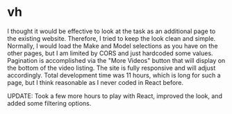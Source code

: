 # vh
I thought it would be effective to look at the task as an additional page to the existing website. Therefore, I tried to keep the look clean and simple. Normally, I would load the Make and Model selections as you have on the other pages, but I am limited by CORS and just hardcoded some values. Pagination is accomplished via the "More Videos" button that will display on the bottom of the video listing. The site is fully responsive and will adjust accordingly. Total development time was 11 hours, which is long for such a page, but I think reasonable as I never coded in React before.

UPDATE: 
Took a few more hours to play with React, improved the look, and added some filtering options.
